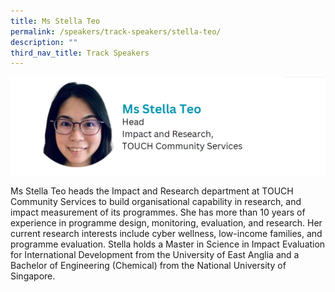 ```yaml
---
title: Ms Stella Teo
permalink: /speakers/track-speakers/stella-teo/
description: ""
third_nav_title: Track Speakers
---
```

<div style="display: flex; flex-wrap: wrap;">
  <div style="flex-basis: 100%; max-width: 100%;">
    <img alt="track speakers 1" src="/images/SpeakersPhoto/stellateo.png">
  </div>
	</div>
	
Ms Stella Teo heads the Impact and Research department at TOUCH Community Services to build organisational capability in research, and impact measurement of its programmes. She has more than 10 years of experience in programme design, monitoring, evaluation, and research. Her current research interests include cyber wellness, low-income families, and programme evaluation. Stella holds a Master in Science in Impact Evaluation for International Development from the University of East Anglia and a Bachelor of Engineering (Chemical) from the National University of Singapore.